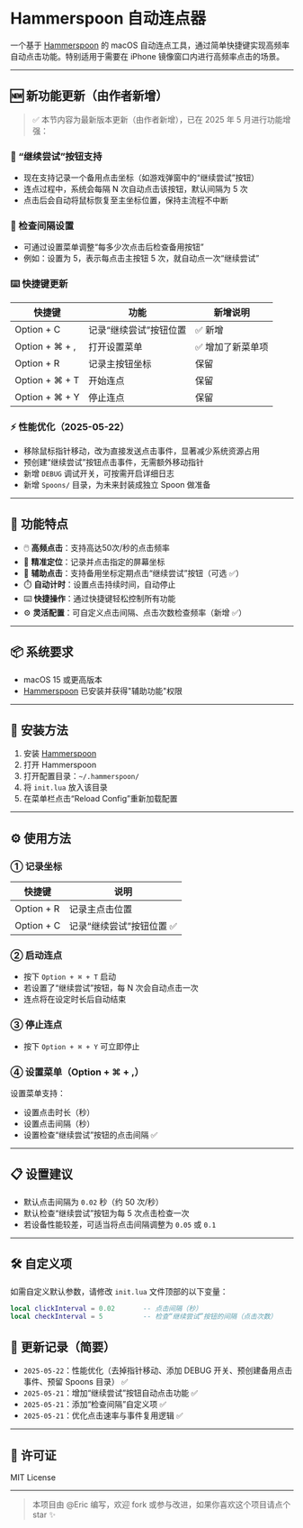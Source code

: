# Hammerspoon 自动连点器

一个基于 [Hammerspoon](https://www.hammerspoon.org/) 的 macOS 自动连点工具，通过简单快捷键实现高频率自动点击功能。特别适用于需要在 iPhone 镜像窗口内进行高频率点击的场景。

---

## 🆕 新功能更新（由作者新增）

> ✅ 本节内容为最新版本更新（由作者新增），已在 2025 年 5 月进行功能增强：

### 🔄 “继续尝试”按钮支持

- 现在支持记录一个备用点击坐标（如游戏弹窗中的“继续尝试”按钮）
- 连点过程中，系统会每隔 N 次自动点击该按钮，默认间隔为 5 次
- 点击后会自动将鼠标恢复至主坐标位置，保持主流程不中断

### 🔁 检查间隔设置

- 可通过设置菜单调整“每多少次点击后检查备用按钮”
- 例如：设置为 5，表示每点击主按钮 5 次，就自动点一次“继续尝试”

### ⌨️ 快捷键更新

| 快捷键 | 功能 | 新增说明 |
|--------|------|-----------|
| Option + C | 记录“继续尝试”按钮位置 | ✅ 新增 |
| Option + ⌘ + , | 打开设置菜单 | ✅ 增加了新菜单项 |
| Option + R | 记录主按钮坐标 | 保留 |
| Option + ⌘ + T | 开始连点 | 保留 |
| Option + ⌘ + Y | 停止连点 | 保留 |

### ⚡ 性能优化（2025-05-22）

- 移除鼠标指针移动，改为直接发送点击事件，显著减少系统资源占用
- 预创建“继续尝试”按钮点击事件，无需额外移动指针
- 新增 `DEBUG` 调试开关，可按需开启详细日志
- 新增 `Spoons/` 目录，为未来封装成独立 Spoon 做准备

---

## 🧩 功能特点

- 🖱️ **高频点击**：支持高达50次/秒的点击频率
- 🎯 **精准定位**：记录并点击指定的屏幕坐标
- 🔁 **辅助点击**：支持备用坐标定期点击“继续尝试”按钮（可选 ✅）
- ⏱️ **自动计时**：设置点击持续时间，自动停止
- ⌨️ **快捷操作**：通过快捷键轻松控制所有功能
- ⚙️ **灵活配置**：可自定义点击间隔、点击次数检查频率（新增 ✅）

---

## 📦 系统要求


- macOS 15 或更高版本
- [Hammerspoon](https://www.hammerspoon.org/) 已安装并获得"辅助功能"权限


---

## 🚀 安装方法

1. 安装 [Hammerspoon](https://github.com/Hammerspoon/hammerspoon/releases)
2. 打开 Hammerspoon
3. 打开配置目录：`~/.hammerspoon/`
4. 将 `init.lua` 放入该目录
5. 在菜单栏点击“Reload Config”重新加载配置

---

## ⚙️ 使用方法

### ① 记录坐标

| 快捷键 | 说明 |
|--------|------|
| Option + R | 记录主点击位置 |
| Option + C | 记录“继续尝试”按钮位置 ✅ |

### ② 启动连点

- 按下 `Option + ⌘ + T` 启动
- 若设置了“继续尝试”按钮，每 N 次会自动点击一次
- 连点将在设定时长后自动结束

### ③ 停止连点

- 按下 `Option + ⌘ + Y` 可立即停止

### ④ 设置菜单（Option + ⌘ + ,）

设置菜单支持：

- 设置点击时长（秒）
- 设置点击间隔（秒）
- 设置检查“继续尝试”按钮的点击间隔 ✅

---

## 📋 设置建议

- 默认点击间隔为 `0.02` 秒（约 50 次/秒）
- 默认检查“继续尝试”按钮为每 5 次点击检查一次
- 若设备性能较差，可适当将点击间隔调整为 `0.05` 或 `0.1`

---


## 🛠️ 自定义项

如需自定义默认参数，请修改 `init.lua` 文件顶部的以下变量：

```lua
local clickInterval = 0.02       -- 点击间隔（秒）
local checkInterval = 5          -- 检查“继续尝试”按钮的间隔（点击次数）
```


## 📝 更新记录（简要）

- `2025-05-22`：性能优化（去掉指针移动、添加 DEBUG 开关、预创建备用点击事件、预留 Spoons 目录） ✅
- `2025-05-21`：增加“继续尝试”按钮自动点击功能 ✅
- `2025-05-21`：添加“检查间隔”自定义项 ✅
- `2025-05-21`：优化点击速率与事件复用逻辑 ✅

---

## 📜 许可证

MIT License

---

> 本项目由 @Eric 编写，欢迎 fork 或参与改进，如果你喜欢这个项目请点个 star ✨